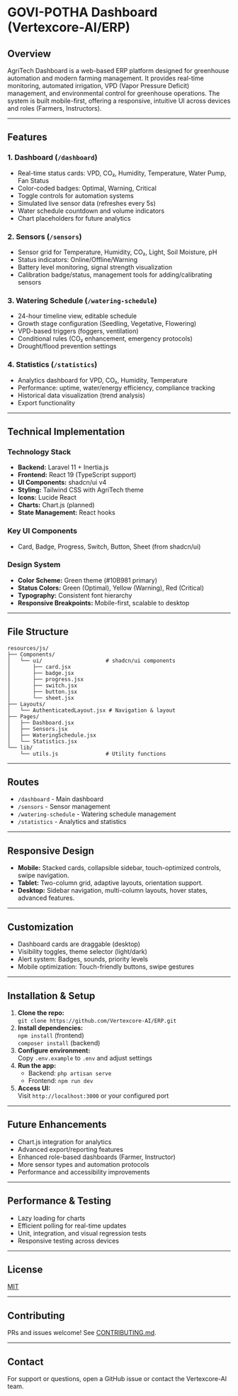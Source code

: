 # GOVI-POTHA Dashboard (Vertexcore-AI/ERP)

## Overview

AgriTech Dashboard is a web-based ERP platform designed for greenhouse automation and modern farming management. It provides real-time monitoring, automated irrigation, VPD (Vapor Pressure Deficit) management, and environmental control for greenhouse operations. The system is built mobile-first, offering a responsive, intuitive UI across devices and roles (Farmers, Instructors).

---

## Features

### 1. Dashboard (`/dashboard`)
- Real-time status cards: VPD, CO₂, Humidity, Temperature, Water Pump, Fan Status
- Color-coded badges: Optimal, Warning, Critical
- Toggle controls for automation systems
- Simulated live sensor data (refreshes every 5s)
- Water schedule countdown and volume indicators
- Chart placeholders for future analytics

### 2. Sensors (`/sensors`)
- Sensor grid for Temperature, Humidity, CO₂, Light, Soil Moisture, pH
- Status indicators: Online/Offline/Warning
- Battery level monitoring, signal strength visualization
- Calibration badge/status, management tools for adding/calibrating sensors

### 3. Watering Schedule (`/watering-schedule`)
- 24-hour timeline view, editable schedule
- Growth stage configuration (Seedling, Vegetative, Flowering)
- VPD-based triggers (foggers, ventilation)
- Conditional rules (CO₂ enhancement, emergency protocols)
- Drought/flood prevention settings

### 4. Statistics (`/statistics`)
- Analytics dashboard for VPD, CO₂, Humidity, Temperature
- Performance: uptime, water/energy efficiency, compliance tracking
- Historical data visualization (trend analysis)
- Export functionality

---

## Technical Implementation

### Technology Stack
- **Backend:** Laravel 11 + Inertia.js
- **Frontend:** React 19 (TypeScript support)
- **UI Components:** shadcn/ui v4
- **Styling:** Tailwind CSS with AgriTech theme
- **Icons:** Lucide React
- **Charts:** Chart.js (planned)
- **State Management:** React hooks

### Key UI Components
- Card, Badge, Progress, Switch, Button, Sheet (from shadcn/ui)

### Design System
- **Color Scheme:** Green theme (#10B981 primary)
- **Status Colors:** Green (Optimal), Yellow (Warning), Red (Critical)
- **Typography:** Consistent font hierarchy
- **Responsive Breakpoints:** Mobile-first, scalable to desktop

---

## File Structure

```
resources/js/
├── Components/
│   └── ui/                    # shadcn/ui components
│       ├── card.jsx
│       ├── badge.jsx
│       ├── progress.jsx
│       ├── switch.jsx
│       ├── button.jsx
│       └── sheet.jsx
├── Layouts/
│   └── AuthenticatedLayout.jsx # Navigation & layout
├── Pages/
│   ├── Dashboard.jsx
│   ├── Sensors.jsx
│   ├── WateringSchedule.jsx
│   └── Statistics.jsx
└── lib/
    └── utils.js               # Utility functions
```

---

## Routes

- `/dashboard` - Main dashboard
- `/sensors` - Sensor management
- `/watering-schedule` - Watering schedule management
- `/statistics` - Analytics and statistics

---

## Responsive Design

- **Mobile:** Stacked cards, collapsible sidebar, touch-optimized controls, swipe navigation.
- **Tablet:** Two-column grid, adaptive layouts, orientation support.
- **Desktop:** Sidebar navigation, multi-column layouts, hover states, advanced features.

---

## Customization

- Dashboard cards are draggable (desktop)
- Visibility toggles, theme selector (light/dark)
- Alert system: Badges, sounds, priority levels
- Mobile optimization: Touch-friendly buttons, swipe gestures

---

## Installation & Setup

1. **Clone the repo:**  
   `git clone https://github.com/Vertexcore-AI/ERP.git`
2. **Install dependencies:**  
   `npm install` (frontend)  
   `composer install` (backend)
3. **Configure environment:**  
   Copy `.env.example` to `.env` and adjust settings
4. **Run the app:**  
   - Backend: `php artisan serve`
   - Frontend: `npm run dev`
5. **Access UI:**  
   Visit `http://localhost:3000` or your configured port

---

## Future Enhancements

- Chart.js integration for analytics
- Advanced export/reporting features
- Enhanced role-based dashboards (Farmer, Instructor)
- More sensor types and automation protocols
- Performance and accessibility improvements

---

## Performance & Testing

- Lazy loading for charts
- Efficient polling for real-time updates
- Unit, integration, and visual regression tests
- Responsive testing across devices

---

## License

[MIT](LICENSE)

---

## Contributing

PRs and issues welcome! See [CONTRIBUTING.md](CONTRIBUTING.md).

---

## Contact

For support or questions, open a GitHub issue or contact the Vertexcore-AI team.